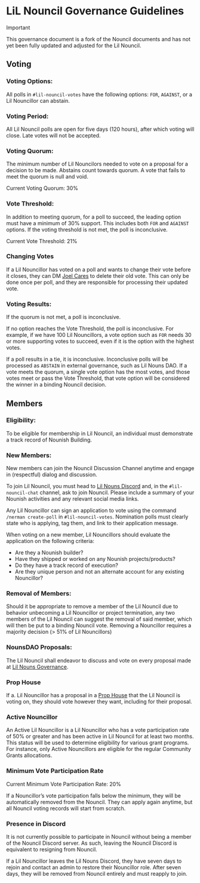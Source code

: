 # LiL Nouncil Governance Guidelines

> [!IMPORTANT]  
> This governance document is a fork of the Nouncil documents and has not yet been fully updated and adjusted for the Lil Nouncil.

## Voting

### Voting Options:

All polls in `#lil-nouncil-votes` have the following options: `FOR`, `AGAINST`, or a Lil Nouncillor can abstain.

### Voting Period:

All Lil Nouncil polls are open for five days (120 hours), after which voting will close. Late votes will not be accepted.

### Voting Quorum: 

The minimum number of Lil Nouncilors needed to vote on a proposal for a decision to be made. 
Abstains count towards quorum. A vote that fails to meet the quorum is null and void.

Current Voting Quorum: 30%

### Vote Threshold:

In addition to meeting quorum, for a poll to succeed, the leading option must have a minimum of 30% support. 
This includes both `FOR` and `AGAINST` options. If the voting threshold is not met, the poll is inconclusive.

Current Vote Threshold: 21%

### Changing Votes

If a Lil Nouncillor has voted on a poll and wants to change their vote before it closes, 
they can DM [Joel Cares](https://discord.com/users/362737590430072862) to delete their old vote. 
This can only be done once per poll, and they are responsible for processing their updated vote.

### Voting Results:

If the quorum is not met, a poll is inconclusive.

If no option reaches the Vote Threshold, the poll is inconclusive.
For example, if we have 100 Lil Nouncillors, a vote option such as `FOR` needs 30 or more supporting votes to succeed, 
even if it is the option with the highest votes.

If a poll results in a tie, it is inconclusive.
Inconclusive polls will be processed as `ABSTAIN` in external governance, such as Lil Nouns DAO.
If a vote meets the quorum, a single vote option has the most votes, and those votes meet or pass the Vote Threshold, 
that vote option will be considered the winner in a binding Nouncil decision.


## Members

### Eligibility:

To be eligible for membership in Lil Nouncil, an individual must demonstrate a track record of Nounish Building.

### New Members:

New members can join the Nouncil Discussion Channel anytime and engage in (respectful) dialog and discussion.

To join Lil Nouncil, you must head to [Lil Nouns Discord](https://discord.gg/zXPSZj7zSb) and, in the `#lil-nouncil-chat` channel, ask to join Nouncil. 
Please include a summary of your Nounish activities and any relevant social media links.

Any Lil Nouncillor can sign an application to vote using the command `/nerman create-poll` in `#lil-nouncil-votes`. 
Nomination polls must clearly state who is applying, tag them, and link to their application message.

When voting on a new member, Lil Nouncillors should evaluate the application on the following criteria:

- Are they a Nounish builder?
- Have they shipped or worked on any Nounish projects/products?
- Do they have a track record of execution?
- Are they unique person and not an alternate account for any existing Nouncillor?

### Removal of Members: 

Should it be appropriate to remove a member of the Lil Nouncil due to behavior unbecoming a Lil Nouncillor or project termination, 
any two members of the Lil Nouncil can suggest the removal of said member, which will then be put to a binding Nouncil vote. 
Removing a Nouncillor requires a majority decision (> 51% of Lil Nouncillors)

### NounsDAO Proposals: 

The Lil Nouncil shall endeavor to discuss and vote on every proposal made at [Lil Nouns Governance](https://lilnouns.wtf/vote). 

### Prop House

If a. Lil Nouncillor has a proposal in a [Prop House](https://prop.house/) that the Lil Nouncil is voting on, they should vote however they want, including for their proposal.

### Active Nouncillor

An Active Lil Nouncillor is a Lil Nouncillor who has a vote participation rate of 50% or greater and has been active in Lil Nouncil for at least two months.
This status will be used to determine eligibility for various grant programs. 
For instance, only Active Nouncillors are eligible for the regular Community Grants allocations.

### Minimum Vote Participation Rate

Current Minimum Vote Participation Rate: 20%

If a Nouncillor’s vote participation falls below the minimum, they will be automatically removed from the Nouncil. 
They can apply again anytime, but all Nouncil voting records will start from scratch.

### Presence in Discord

It is not currently possible to participate in Nouncil without being a member of the Nouncil Discord server. 
As such, leaving the Nouncil Discord is equivalent to resigning from Nouncil.

If a Lil Nouncillor leaves the Lil Nouns Discord, they have seven days to rejoin and contact an admin to restore their Nouncillor role. 
After seven days, they will be removed from Nouncil entirely and must reapply to join.
